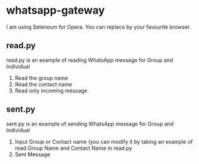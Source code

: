 # whatsapp-gateway
I am using Seleneum for Opera. You can replace by your favourite browser.

## read.py
read.py is an example of reading WhatsApp message for Group and Individual
1) Read the group name
2) Read the contact name
3) Read only incoming message
## sent.py
sent.py is an example of sending WhatsApp message for Group and Individual
1) Input Group or Contact name (you can modify it by taking an example of read Group Name and Contact Name in read.py
2) Sent Message
